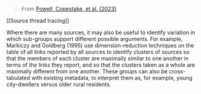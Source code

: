 
> From [Powell, Copestake, et al. (2023)]()

[[Source thread tracing]]

Where there are many sources, it may also be useful to identify variation in which sub-groups support different possible arguments. For example, Markiczy and Goldberg (1995) use dimension-reduction techniques on the table of all links reported by all sources to identify clusters of sources so that the members of each cluster are maximally similar to one another in terms of the links they report, and so that the clusters taken as a whole are maximally different from one another. These groups can also be cross-tabulated with existing metadata, to interpret them as, for example, young city-dwellers versus older rural residents.

